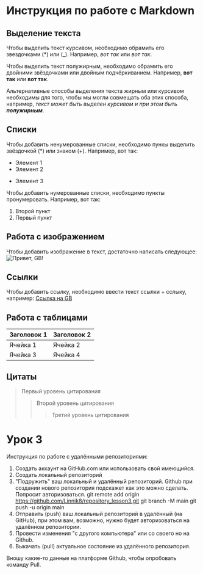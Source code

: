 # Инструкция по работе с Markdown

## Выделение текста
Чтобы выделить текст курсивом, необходимо обрамить его звездочками (*) или (_). Например, *вот так* или _вот так_. 

Чтобы выделить текст полужирным, необходимо обрамить его двойними звёздочками или двойным подчёркиванием. Например, **вот так** или __вот так__.

Альтернативные способы выделения текста жирным или курсивом необходимы для того, чтобы мы могли совмещать оба этих способа, например, _текст может быть выделен курсивом и при этом быть **полужирным**_.

## Списки

Чтобы добавить ненумерованные списки, необходимо пункы выделить звёздочкой (*) или знаком (+). Например, вот так:
* Элемент 1
* Элемент 2
+ Элемент 3

Чтобы добавить нумерованные списки, необходимо пункты пронумеровать. Например, вот так:
1. Второй пункт
2. Первый пункт 

## Работа с изображением

Чтобы добавить изображение в текст, достаточно написать следующее: ![Привет, GB!](gb.jpg)

## Ссылки

Чтобы добавить ссылку, необходимо ввести текст ссылки + сслыку, например: [Ссылка на GB](https://gb.ru/lessons/402677)

## Работа с таблицами

| Заголовок 1 | Заголовок 2 |
| ----------- | ----------- |
| Ячейка 1    | Ячейка 2   |
| Ячейка 3    | Ячейка 4   |

## Цитаты

> Первый уровень цитирования
>> Второй уровень цитирования
>>> Третий уровень цитирования

# Урок 3

Инструкция по работе с удалёнными репозиториями:

1. Создать аккаунт на GitHub.com или использовать свой имеющийся.
2. Создать локальный репозиторий
3. "Подружить" ваш локальный и удалённый репозиторий. Github при создании нового репозитория подскажет как это можно сделать. Попросит авторизоваться.
git remote add origin https://github.com/Linnik8/repository_lesson3.git
git branch -M main
git push -u origin main
4. Отправить (push) ваш локальный репозиторий в удалённый (на GitHub), при этом вам, возможно, нужно будет авторизоваться на удалённом репозитории.
5. Провести изменения "с другого компьютера" или со своего но на Github.
6. Выкачать (pull) актуальное состояние из удалённого репозитория. 

Вношу какие-то данные на платформе Github, чтобы опробовать команду Pull. 


